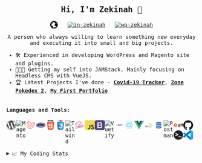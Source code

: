 <samp>
<h2 align="center">Hi, I'm Zekinah 👋</h2>
<p align="center">
<a href="https://www.zekinahlecaros.com/" target="blank"><img align="center" src=https://raw.githubusercontent.com/iconic/open-iconic/master/svg/globe.svg alt="zekinalecaros.com" height="20" width="20" /></a>
&emsp;
<a href="https://ph.linkedin.com/in/zekinah" target="blank"><img align="center" src=https://cdn.jsdelivr.net/npm/simple-icons@3.0.1/icons/linkedin.svg alt="in-zekinah" height="20" width="20" /></a>
  &emsp;
<a href="https://profiles.wordpress.org/zekinah/" target="blank"><img align="center" src=https://cdn.jsdelivr.net/npm/simple-icons@3.0.1/icons/wordpress.svg alt="wp-zekinah" height="20" width="20" /></a>
</p>
<p align="center">
A person who always willing to learn something new everyday and executing it into small and big projects.
</p>

- 🛠 Experienced in developing WordPress and Magento site and plugins.
- 👩🏻‍💻 Getting my self into JAMStack. Mainly focusing on Headless CMS with VueJS.
- 🏆 Latest Projects I've done - **[Covid-19 Tracker](https://github.com/zekinah/pandemiccovid-19)**, **[Zone Pokedex 2](https://github.com/zekinah/zone-pokedex2)**, **[My First Portfolio](https://github.com/zekinah/iamzekinah)** 
<br><br>

#### Languages and Tools:

<img align="left" alt="Wordpress" width="26px" src="https://raw.githubusercontent.com/github/explore/80688e429a7d4ef2fca1e82350fe8e3517d3494d/topics/wordpress/wordpress.png" />
<img align="left" alt="Magento" width="26px" src="https://avatars.githubusercontent.com/u/168457?s=26" />
<img align="left" alt="Laravel" width="26px" src="https://raw.githubusercontent.com/github/explore/56a826d05cf762b2b50ecbe7d492a839b04f3fbf/topics/laravel/laravel.png" />
<img align="left" alt="PHP" width="26px" src="https://raw.githubusercontent.com/github/explore/80688e429a7d4ef2fca1e82350fe8e3517d3494d/topics/php/php.png" />
<img align="left" alt="HTML5" width="26px" src="https://raw.githubusercontent.com/github/explore/80688e429a7d4ef2fca1e82350fe8e3517d3494d/topics/html/html.png" />
<img align="left" alt="CSS3" width="26px" src="https://raw.githubusercontent.com/github/explore/80688e429a7d4ef2fca1e82350fe8e3517d3494d/topics/css/css.png" />
<img align="left" alt="Tailwind" width="26px" src="https://avatars.githubusercontent.com/u/67109815?s=26" />
<img align="left" alt="Sass" width="26px" src="https://raw.githubusercontent.com/github/explore/80688e429a7d4ef2fca1e82350fe8e3517d3494d/topics/sass/sass.png" />
<img align="left" alt="JavaScript" width="26px" src="https://raw.githubusercontent.com/github/explore/80688e429a7d4ef2fca1e82350fe8e3517d3494d/topics/javascript/javascript.png" />
<img align="left" alt="Bootstrap" width="26px" src="https://raw.githubusercontent.com/github/explore/80688e429a7d4ef2fca1e82350fe8e3517d3494d/topics/bootstrap/bootstrap.png" />
<img align="left" alt="Vuetify" width="26px" src="https://avatars.githubusercontent.com/u/22138497?s=26" />
<img align="left" alt="JavaScript" width="26px" src="https://raw.githubusercontent.com/github/explore/80688e429a7d4ef2fca1e82350fe8e3517d3494d/topics/jquery/jquery.png" />
<img align="left" alt="React" width="26px" src="https://raw.githubusercontent.com/github/explore/80688e429a7d4ef2fca1e82350fe8e3517d3494d/topics/react/react.png" />
<img align="left" alt="Vue" width="26px" src="https://raw.githubusercontent.com/github/explore/80688e429a7d4ef2fca1e82350fe8e3517d3494d/topics/vue/vue.png" />
<img align="left" alt="MySQL" width="26px" src="https://raw.githubusercontent.com/github/explore/80688e429a7d4ef2fca1e82350fe8e3517d3494d/topics/mysql/mysql.png" />
<img align="left" alt="SQL" width="26px" src="https://raw.githubusercontent.com/github/explore/80688e429a7d4ef2fca1e82350fe8e3517d3494d/topics/sql/sql.png" />
<img align="left" alt="Postman" width="26px" src="https://avatars.githubusercontent.com/u/10251060?s=26" />
<img align="left" alt="Git" width="26px" src="https://raw.githubusercontent.com/github/explore/80688e429a7d4ef2fca1e82350fe8e3517d3494d/topics/git/git.png" />
<img align="left" alt="GitHub" width="26px" src="https://raw.githubusercontent.com/github/explore/78df643247d429f6cc873026c0622819ad797942/topics/github/github.png" />
<img align="left" alt="Terminal" width="26px" src="https://raw.githubusercontent.com/github/explore/80688e429a7d4ef2fca1e82350fe8e3517d3494d/topics/terminal/terminal.png" />
<img align="left" alt="Visual Studio Code" width="26px" src="https://raw.githubusercontent.com/github/explore/80688e429a7d4ef2fca1e82350fe8e3517d3494d/topics/visual-studio-code/visual-studio-code.png" />


<br><br><br><br>

<details>
    <summary>📈 My Coding Stats</summary>

<!--START_SECTION:waka-->
![Code Time](http://img.shields.io/badge/Code%20Time-4%2C080%20hrs%206%20mins-blue)

**🐱 My GitHub Data** 

> 📦 220.6 kB Used in GitHub's Storage 
 > 
> 🏆 150 Contributions in the Year 2024
 > 
> 🚫 Not Opted to Hire
 > 
> 📜 30 Public Repositories 
 > 
> 🔑 43 Private Repositories 
 > 
**I'm a Night 🦉** 

```text
🌞 Morning                506 commits         ██░░░░░░░░░░░░░░░░░░░░░░░   08.45 % 
🌆 Daytime                1719 commits        ███████░░░░░░░░░░░░░░░░░░   28.69 % 
🌃 Evening                2357 commits        ██████████░░░░░░░░░░░░░░░   39.34 % 
🌙 Night                  1409 commits        ██████░░░░░░░░░░░░░░░░░░░   23.52 % 
```
📅 **I'm Most Productive on Sunday** 

```text
Monday                   756 commits         ███░░░░░░░░░░░░░░░░░░░░░░   12.62 % 
Tuesday                  669 commits         ███░░░░░░░░░░░░░░░░░░░░░░   11.17 % 
Wednesday                754 commits         ███░░░░░░░░░░░░░░░░░░░░░░   12.59 % 
Thursday                 717 commits         ███░░░░░░░░░░░░░░░░░░░░░░   11.97 % 
Friday                   926 commits         ████░░░░░░░░░░░░░░░░░░░░░   15.46 % 
Saturday                 1035 commits        ████░░░░░░░░░░░░░░░░░░░░░   17.28 % 
Sunday                   1134 commits        █████░░░░░░░░░░░░░░░░░░░░   18.93 % 
```


📊 **This Week I Spent My Time On** 

```text
💬 Programming Languages: 
PHP                      16 hrs 44 mins      ████████████████████░░░░░   79.31 % 
JavaScript               1 hr 40 mins        ██░░░░░░░░░░░░░░░░░░░░░░░   07.96 % 
CSS                      1 hr 26 mins        ██░░░░░░░░░░░░░░░░░░░░░░░   06.86 % 
Other                    47 mins             █░░░░░░░░░░░░░░░░░░░░░░░░   03.72 % 
CSV                      25 mins             ░░░░░░░░░░░░░░░░░░░░░░░░░   02.00 % 
```

**I Mostly Code in PHP** 

```text
PHP                      40 repos            ████████████████░░░░░░░░░   62.50 % 
JavaScript               7 repos             ███░░░░░░░░░░░░░░░░░░░░░░   10.94 % 
CSS                      7 repos             ███░░░░░░░░░░░░░░░░░░░░░░   10.94 % 
HTML                     6 repos             ██░░░░░░░░░░░░░░░░░░░░░░░   09.38 % 
Vue                      4 repos             ██░░░░░░░░░░░░░░░░░░░░░░░   06.25 % 
```




 Last Updated on 27/03/2024 07:12:17 UTC
<!--END_SECTION:waka-->
</details>
</samp>
